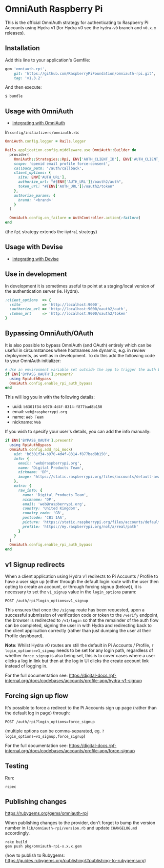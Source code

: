 # OmniAuth Raspberry Pi

This is the official OmniAuth strategy for authenticating to Raspberry Pi Accounts using Hydra v1 (for Hydra v0 see the `hydra-v0` branch and `v0.x.x` releases).

## Installation

Add this line to your application's Gemfile:

```ruby
gem 'omniauth-rpi',
    git: 'https://github.com/RaspberryPiFoundation/omniauth-rpi.git',
    tag: 'v1.3.2'
```

And then execute:

    $ bundle

## Usage with OmniAuth

- [Integrating with OmniAuth](https://github.com/omniauth/omniauth/wiki)

In `config/initializers/omniauth.rb`:

```ruby
OmniAuth.config.logger = Rails.logger

Rails.application.config.middleware.use OmniAuth::Builder do
  provider(
    OmniAuth::Strategies::Rpi, ENV['AUTH_CLIENT_ID'], ENV['AUTH_CLIENT_SECRET'],
    scope: 'openid email profile force-consent',
    callback_path: '/auth/callback',
    client_options: {
      site: ENV['AUTH_URL'],
      authorize_url: "#{ENV['AUTH_URL']}/oauth2/auth",
      token_url: "#{ENV['AUTH_URL']}/oauth2/token"
    },
    authorize_params: {
      brand: '<brand>'
    }
  )

  OmniAuth.config.on_failure = AuthController.action(:failure)
end
```

(the `Rpi` strategy extends the `Hydra1` strategy)

## Usage with Devise

- [Integrating with Devise](https://github.com/plataformatec/devise/wiki/OmniAuth:-Overview)

## Use in development

In development it is sometimes useful to point at a staging/local version of the authentication
server (ie. Hydra).

```ruby
:client_options  => {
  :site          => 'http://localhost:9000',
  :authorize_url => 'http://localhost:9000/oauth2/auth',
  :token_url     => 'http://localhost:9000/oauth2/token'
}
```

## Bypassing OmniAuth/OAuth

It is also possible to bypass OmniAuth (and OAuth) entirely which can be useful in circumstances where hostnames are dynamic, e.g. in review deployments, as well as in development. To do this add the following code to your OmniAuth initializer:

```ruby
# Use an environment variable set outside the app to trigger the auth bypass
if ENV['BYPASS_OAUTH'].present?
  using RpiAuthBypass
  OmniAuth.config.enable_rpi_auth_bypass
end
```

This will log you in with the following details:
  * uuid: `b6301f34-b970-4d4f-8314-f877bad8b150`
  * email: `web@raspberrypi.org`
  * name: `Web Team`
  * nickname: `Web`

If you wish to specify your user's details, you can add the info manually:

```ruby
if ENV['BYPASS_OAUTH'].present?
  using RpiAuthBypass
  OmniAuth.config.add_rpi_mock(
    uid: 'b6301f34-b970-4d4f-8314-f877bad8b150',
    info: {
      email: 'web@raspberrypi.org',
      name: 'Digital Products Team',
      nickname: 'DP',
      image: 'https://static.raspberrypi.org/files/accounts/default-avatar.jpg'
    },
    extra: {
      raw_info: {
        name: 'Digital Products Team',
        nickname: 'DP',
        email: 'web@raspberrypi.org',
        country: 'United Kingdom',
        country_code: 'GB',
        postcode: 'CB1 1AA',
        picture: 'https://static.raspberrypi.org/files/accounts/default-avatar.jpg',
        profile: 'https://my.raspberrypi.org/not/a/real/path'
      }
    }
  )
  OmniAuth.config.enable_rpi_auth_bypass
end
```

## v1 Signup redirects

When a client application using Hydra v1 redirects to Pi Accounts / Profile to have a user sign up (either through the default login route with the user then opting to create an account, or through forcing signup (below)), it is necessary to set the `v1_signup` value in the `login_options` param:

```
POST /auth/rpi?login_options=v1_signup
```

This ensures that once the `/signup` route has been requested, upon a successful submission of verification code or token to the `/verify` endpoint, the browser is redirected to `/v1/login` so that the remainder of the auth flow can be completed, signing the user in with Hydra and redirecting back to the client application correctly (rather than just dumping the user at their Profile dashboard).

**Note:** Whilst Hydra v0 routes are still the default in Pi Accounts / Profile, `?login_options=v1_signup` needs to be set for any login path, regardless of whether `force_signup` is also being set, this is to cover cases where a user clicks a log in link but then at the log in UI clicks the create account link instead of logging in.

For the full documentation see: https://digital-docs.rpf-internal.org/docs/codebases/accounts/profile-app/hydra-v1-signup

## Forcing sign up flow

It's possible to force a redirect to the Pi Accounts sign up page (rather than the default log in page) through:

```
POST /auth/rpi?login_options=force_signup
```

(multiple options can be comma-separated, eg. `?login_options=v1_signup,force_signup`)

For the full documentation see: https://digital-docs.rpf-internal.org/docs/codebases/accounts/profile-app/force-signup

## Testing

Run:

```
rspec
```

## Publishing changes

https://rubygems.org/gems/omniauth-rpi

When publishing changes to the provider, don't forget to bump the version number in `lib/omniauth-rpi/version.rb` and update `CHANGELOG.md` accordingly.

```
rake build
gem push pkg/omniauth-rpi-x.x.x.gem
```

(how to publish to Rubygems: https://guides.rubygems.org/publishing/#publishing-to-rubygemsorg)
